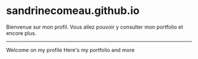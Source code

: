 # sandrinecomeau.github.io
Bienvenue sur mon profil.
Vous allez pouvoir y consulter mon portfolio et encore plus.

-----------------------
Welcome on my profile
Here's my portfolio and more
